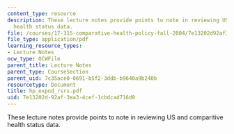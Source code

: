 ```yaml
---
content_type: resource
description: These lecture notes provide points to note in reviewing US and comparitive
  health status data.
file: /courses/17-315-comparative-health-policy-fall-2004/7e13202d92af3ea34cef1cbdcad716d0_hp_expnd_rsrs.pdf
file_type: application/pdf
learning_resource_types:
- Lecture Notes
ocw_type: OCWFile
parent_title: Lecture Notes
parent_type: CourseSection
parent_uid: 7c35ace0-0691-b5f2-3ddb-b9640a9b240b
resourcetype: Document
title: hp_expnd_rsrs.pdf
uid: 7e13202d-92af-3ea3-4cef-1cbdcad716d0
---
```

These lecture notes provide points to note in reviewing US and comparitive health status data.

